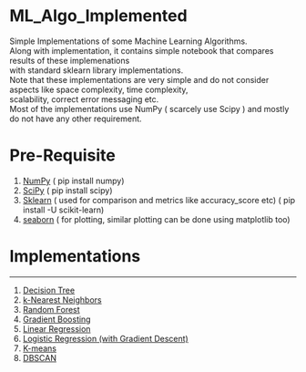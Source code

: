 # ML_Algo_Implemented

Simple Implementations of some Machine Learning Algorithms.<br>
Along with implementation, it contains simple notebook that compares results of these implemenations <br>
with standard sklearn library implementations. <br>
Note that these implementations are very simple and do not consider aspects like space complexity, time complexity,<br>
scalability, correct error messaging etc. <br>
Most of the implementations use NumPy ( scarcely use Scipy ) and mostly do not have any other requirement.<br>

# Pre-Requisite
1) [NumPy](https://numpy.org/) ( pip install numpy)
2) [SciPy](https://www.scipy.org/) ( pip install scipy)
3) [Sklearn](https://scikit-learn.org/stable/) ( used for comparison and metrics like accuracy_score etc) ( pip install -U scikit-learn)
4) [seaborn](https://seaborn.pydata.org/) ( for plotting, similar plotting can be done using matplotlib too)


# Implementations
----------------------------------------------------------------------------------------
1) [Decision Tree](./DecisionTree)
2) [k-Nearest Neighbors](./KNN)
3) [Random Forest](./RandomForest)
4) [Gradient Boosting](./GradientBoosting)
5) [Linear Regression](./Linear_Regression)
6) [Logistic Regression (with Gradient Descent)](./Logistic_Regression)
7) [K-means](./KMeans)
8) [DBSCAN](./DBSCAN)
